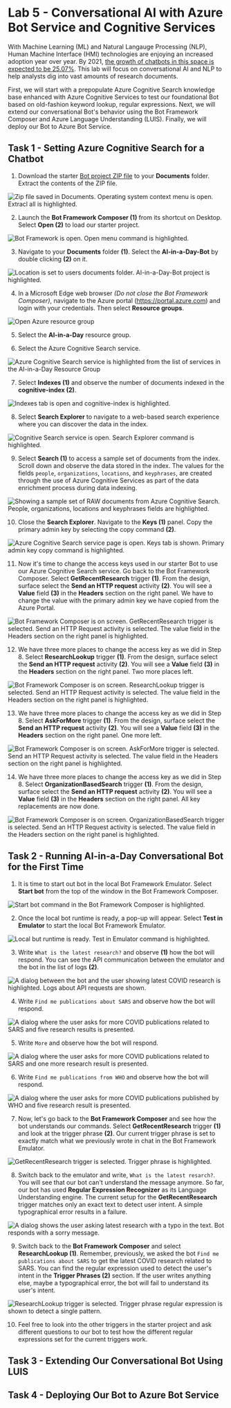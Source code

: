 # Lab 5 - Conversational AI with Azure Bot Service and Cognitive Services

With Machine Learning (ML) and Natural Langauge Processing (NLP), Human Machine Interface (HMI) technologies are enjoying an increased adoption year over year. By 2021, [the growth of chatbots in this space is expected to be 25.07%](https://www.technavio.com/report/chatbot-market-industry-analysis). This lab will focus on conversational AI and NLP to help analysts dig into vast amounts of research documents. 

First, we will start with a prepopulate Azure Cognitive Search knowledge base enhanced with Azure Cognitive Services to test our foundational Bot based on old-fashion keyword lookup, regular expressions. Next, we will extend our conversational Bot's behavior using the Bot Framework Composer and Azure Language Understanding (LUIS). Finally, we will deploy our Bot to Azure Bot Service.

## Task 1 - Setting Azure Cognitive Search for a Chatbot

1. Download the starter [Bot project ZIP file](AI-in-a-Day-Bot.zip) to your **Documents** folder. Extract the contents of the ZIP file.

![Zip file saved in Documents. Operating system context menu is open. Extracl all is highlighted.](media/extract-zip-file.png)

2. Launch the **Bot Framework Composer (1)** from its shortcut on Desktop. Select **Open (2)** to load our starter project.

![Bot Framework is open. Open menu command is highlighted.](media/bot-composer-project-open.png)

3. Navigate to your **Documents** folder **(1)**. Select the **AI-in-a-Day-Bot** by double clicking **(2)** on it.

![Location is set to users documents folder. AI-in-a-Day-Bot project is highlighted.](media/bot-composer-project-open-2.png)

4. In a Microsoft Edge web browser *(Do not close the Bot Framework Composer)*, navigate to the Azure portal (https://portal.azure.com) and login with your credentials. Then select **Resource groups**.

![Open Azure resource group](media/azure-open-resource-groups.png)

5. Select the **AI-in-a-Day** resource group.

6. Select the Azure Cognitive Search service.

![Azure Cognitive Search service is highlighted from the list of services in the AI-in-a-Day Resource Group](media/select-azure-cognitive-search.png)

7. Select **Indexes (1)** and observe the number of documents indexed in the **cognitive-index (2)**.

![Indexes tab is open and cognitive-index is highlighted.](media/azure-cognitive-search-index.png)

8. Select **Search Explorer** to navigate to a web-based search experience where you can discover the data in the index.

![Cognitive Search service is open. Search Explorer command is highlighted.](media/azure-cognitive-search-explorer.png)

9. Select **Search (1)** to access a sample set of documents from the index. Scroll down and observe the data stored in the index. The values for the fields `people`, `organizations`, `locations`, and `keyphrases`, are created through the use of Azure Cognitive Services as part of the data enrichment process during data indexing.

![Showing a sample set of RAW documents from Azure Cognitive Search. People, organizations, locations and keyphrases fields are highlighted.](media/azure-cognitive-search-explorer-result.png)

10. Close the **Search Explorer**. Navigate to the **Keys (1)** panel. Copy the primary admin key by selecting the copy command **(2)**.

![Azure Cognitive Search service page is open. Keys tab is shown. Primary admin key copy command is highlighted.](media/azure-cognitive-search-key.png)

11. Now it's time to change the access keys used in our starter Bot to use our Azure Cognitive Search service. Go back to the Bot Framework Composer. Select **GetRecentResearch** trigger **(1)**. From the design, surface select the **Send an HTTP request** activity **(2)**. You will see a **Value** field **(3)** in the **Headers** section on the right panel. We have to change the value with the primary admin key we have copied from the Azure Portal. 

![Bot Framework Composer is on screen. GetRecentResearch trigger is selected. Send an HTTP Request activity is selected. The value field in the Headers section on the right panel is highlighted.](media/starter-bot-key-change-getrecentresearch.png)

12. We have three more places to change the access key as we did in Step 8. Select **ResearchLookup** trigger **(1)**. From the design, surface select the **Send an HTTP request** activity **(2)**. You will see a **Value** field **(3)** in the **Headers** section on the right panel. Two more places left.

![Bot Framework Composer is on screen. ResearchLookup trigger is selected. Send an HTTP Request activity is selected. The value field in the Headers section on the right panel is highlighted.](media/starter-bot-key-change-researchlookup.png)

13. We have three more places to change the access key as we did in Step 8. Select **AskForMore** trigger **(1)**. From the design, surface select the **Send an HTTP request** activity **(2)**. You will see a **Value** field **(3)** in the **Headers** section on the right panel. One more left.

![Bot Framework Composer is on screen. AskForMore trigger is selected. Send an HTTP Request activity is selected. The value field in the Headers section on the right panel is highlighted.](media/starter-bot-key-change-askformore.png)

14. We have three more places to change the access key as we did in Step 8. Select **OrganizationBasedSearch** trigger **(1)**. From the design, surface select the **Send an HTTP request** activity **(2)**. You will see a **Value** field **(3)** in the **Headers** section on the right panel. All key replacements are now done.

![Bot Framework Composer is on screen. OrganizationBasedSearch trigger is selected. Send an HTTP Request activity is selected. The value field in the Headers section on the right panel is highlighted.](media/starter-bot-key-change-organizationbasedsearch.png)

## Task 2 - Running AI-in-a-Day Conversational Bot for the First Time

1. It is time to start out bot in the local Bot Framework Emulator. Select **Start bot** from the top of the window in the Bot Framework Composer.

![Start bot command in the Bot Framework Composer is highlighted.](media/start-starter-bot.png)

2. Once the local bot runtime is ready, a pop-up will appear. Select **Test in Emulator** to start the local Bot Framework Emulator.

![Local but runtime is ready. Test in Emulator command is highlighted.](media/bot-composer-test-in-emulator.png)

3. Write `What is the latest research?` and observe **(1)** how the bot will respond. You can see the API communication between the emulator and the bot in the list of logs **(2)**.

![A dialog between the bot and the user showing latest COVID research is highlighted. Logs about API requests are shown.](media/bot-response-regex-getrecentresearch.png)

4. Write `Find me publications about SARS` and observe how the bot will respond. 

![A dialog where the user asks for more COVID publications related to SARS and five research results is presented.](media/bot-response-regex-researchlookup.png)

5. Write `More` and observe how the bot will respond. 

![A dialog where the user asks for more COVID publications related to SARS and one more research result is presented.](media/bot-response-regex-askformore.png)

6. Write `Find me publications from WHO` and observe how the bot will respond. 

![A dialog where the user asks for more COVID publications published by WHO and five  research result is presented.](media/bot-response-regex-organizationbasedresearch.png)

7. Now, let's go back to the **Bot Framework Composer** and see how the bot understands our commands. Select **GetRecentResearch** trigger **(1)** and look at the trigger phrase **(2)**. Our current trigger phrase is set to exactly match what we previously wrote in chat in the Bot Framework Emulator.

![GetRecentResearch trigger is selected. Trigger phrase is highlighted.](media/getrecentresearch-trigger-phrase.png)

8. Switch back to the emulator and write, `What is the latest resarch?`. You will see that our bot can't understand the message anymore. So far, our bot has used **Regular Expression Recognizer** as its Language Understanding engine. The current setup for the **GetRecentResearch** trigger matches only an exact text to detect user intent. A simple typographical error results in a failure.

![A dialog shows the user asking latest research with a typo in the text. Bot responds with a sorry message.](media/bot-regex-response-latestresearch-fail.png)

9. Switch back to the **Bot Framework Composer** and select **ResearchLookup (1)**. Remember, previously, we asked the bot `Find me publications about SARS` to get the latest COVID research related to SARS. You can find the regular expression used to detect the user's intent in the **Trigger Phrases (2)** section. If the user writes anything else, maybe a typographical error, the bot will fail to understand its user's intent. 

![ResearchLookup trigger is selected. Trigger phrase regular expression is shown to detect a single pattern.](media/research-lookup-regex-trigger.png)

10. Feel free to look into the other triggers in the starter project and ask different questions to our bot to test how the different regular expressions set for the current triggers work.

## Task 3 - Extending Our Conversational Bot Using LUIS

## Task 4 - Deploying Our Bot to Azure Bot Service










